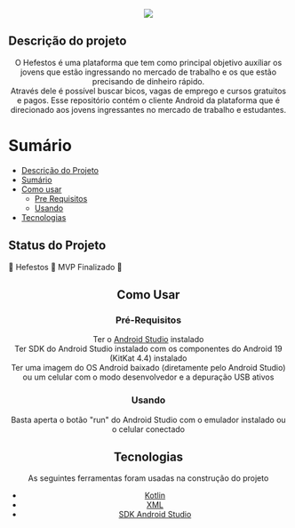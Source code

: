<p align="center">
    <Img src="https://i.ibb.co/8XM4H1L/4450101393-87769958-de9c-40c7-8bf3-0609fc0a80a8.png"/>
</p>

## Descrição do projeto
<p align="center">
    O Hefestos é uma plataforma que tem como principal objetivo auxíliar os jovens que estão ingressando no mercado de trabalho e os que estão precisando de dinheiro rápido.<br>
    Através dele é possível buscar bicos, vagas de emprego e cursos gratuitos e pagos.
    Esse repositório contém o cliente Android da plataforma que é direcionado aos jovens ingressantes no mercado de trabalho e estudantes.
</p>

Sumário
=================
<!--ts-->
   * [Descrição do Projeto](#descrição-do-projeto)
   * [Sumário](#sumário)
   * [Como usar](#como-usar)
      * [Pre Requisitos](#pré-requisitos)
      * [Usando](#usando)
   * [Tecnologias](#tecnologias)
<!--te-->

## Status do Projeto

<and align="center">
    🚧  Hefestos 🚀 MVP Finalizado  🚧
</h4>

## Como Usar

### Pré-Requisitos

<p>
    Ter o <a href="https://developer.android.com/studio">Android Studio</a> instalado<br>
    Ter SDK do Android Studio instalado com os componentes do Android 19 (KitKat 4.4) instalado<br>
    Ter uma imagem do OS Android baixado (diretamente pelo Android Studio) ou um celular com o modo desenvolvedor e a depuração USB ativos
</p>

### Usando

<p>
    Basta aperta o botão "run" do Android Studio com o emulador instalado ou o celular conectado
</p>

## Tecnologias

As seguintes ferramentas foram usadas na construção do projeto

- [Kotlin](https://kotlinlang.org/)
- [XML](https://www.w3.org/TR/REC-xml/)
- [SDK Android Studio](https://developer.android.com/studio?hl=pt-br)
